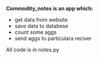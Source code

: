 **Commodity_notes is an app which:**
 - get data from website
 - save data to databese
 - count some aggs
 - send aggs to particulara reciver

All code is in notes.py